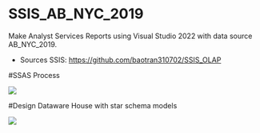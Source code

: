 # SSIS_AB_NYC_2019
Make Analyst Services Reports using Visual Studio 2022 with data source AB_NYC_2019.

- Sources SSIS: https://github.com/baotran310702/SSIS_OLAP

#SSAS Process

<img src="https://res.cloudinary.com/dxhsadna0/image/upload/v1689955722/SSAS_svoeml.png" />

#Design Dataware House with star schema models

<img src="https://res.cloudinary.com/dxhsadna0/image/upload/v1689955315/Starschema_juehhc.png" />
